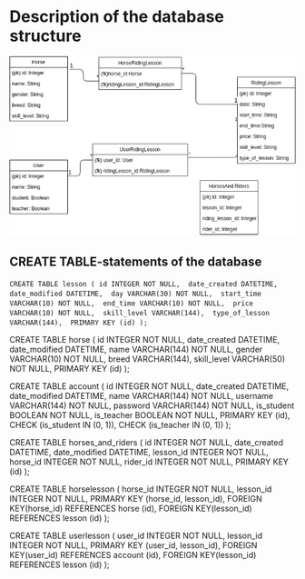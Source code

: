 # Description of the database structure

![databasediagram](img/horseApp.png "Database Diagram")

## CREATE TABLE-statements of the database

`CREATE TABLE lesson (
    	id INTEGER NOT NULL, 
    	date_created DATETIME, 
    	date_modified DATETIME, 
	day VARCHAR(30) NOT NULL, 
	start_time VARCHAR(10) NOT NULL, 
	end_time VARCHAR(10) NOT NULL, 
	price VARCHAR(10) NOT NULL, 
	skill_level VARCHAR(144), 
	type_of_lesson VARCHAR(144), 
	PRIMARY KEY (id)
);`


CREATE TABLE horse (
	id INTEGER NOT NULL, 
	date_created DATETIME, 
	date_modified DATETIME, 
	name VARCHAR(144) NOT NULL, 
	gender VARCHAR(10) NOT NULL, 
	breed VARCHAR(144), 
	skill_level VARCHAR(50) NOT NULL, 
	PRIMARY KEY (id)
);


CREATE TABLE account (
	id INTEGER NOT NULL, 
	date_created DATETIME, 
	date_modified DATETIME, 
	name VARCHAR(144) NOT NULL, 
	username VARCHAR(144) NOT NULL, 
	password VARCHAR(144) NOT NULL, 
	is_student BOOLEAN NOT NULL, 
	is_teacher BOOLEAN NOT NULL, 
	PRIMARY KEY (id), 
	CHECK (is_student IN (0, 1)), 
	CHECK (is_teacher IN (0, 1))
);


CREATE TABLE horses_and_riders (
	id INTEGER NOT NULL, 
	date_created DATETIME, 
	date_modified DATETIME, 
	lesson_id INTEGER NOT NULL, 
	horse_id INTEGER NOT NULL, 
	rider_id INTEGER NOT NULL, 
	PRIMARY KEY (id)
);


CREATE TABLE horselesson (
	horse_id INTEGER NOT NULL, 
	lesson_id INTEGER NOT NULL, 
	PRIMARY KEY (horse_id, lesson_id), 
	FOREIGN KEY(horse_id) REFERENCES horse (id), 
	FOREIGN KEY(lesson_id) REFERENCES lesson (id)
);


CREATE TABLE userlesson (
	user_id INTEGER NOT NULL, 
	lesson_id INTEGER NOT NULL, 
	PRIMARY KEY (user_id, lesson_id), 
	FOREIGN KEY(user_id) REFERENCES account (id), 
	FOREIGN KEY(lesson_id) REFERENCES lesson (id)
);
